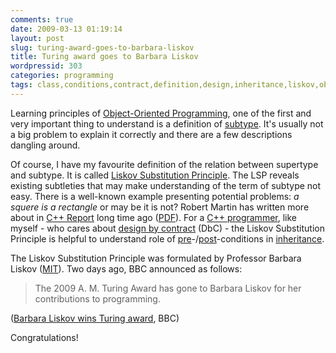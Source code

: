 ```yaml
---
comments: true
date: 2009-03-13 01:19:14
layout: post
slug: turing-award-goes-to-barbara-liskov
title: Turing award goes to Barbara Liskov
wordpressid: 303
categories: programming
tags: class,conditions,contract,definition,design,inheritance,liskov,object,oop,principle,programming,subtype,supertype,type
---
```


Learning principles of [Object-Oriented Programming](http://en.wikipedia.org/wiki/Object-oriented_programming), one of the first and very important thing to understand is a definition of [subtype](http://en.wikipedia.org/wiki/Subtype). It's usually not a big problem to explain it correctly and there are a few descriptions dangling around.





Of course, I have my favourite definition of the relation between supertype and subtype. It is called [Liskov Substitution Principle](http://en.wikipedia.org/wiki/Liskov_substitution_principle). The LSP reveals existing subtleties that may make understanding of the term of subtype not easy. There is a well-known example presenting potential problems: _a squere is a rectangle_ or may be it is not? Robert Martin has written more about in [C++ Report](http://www.adtmag.com/joop/index.aspx) long time ago ([PDF](http://www.objectmentor.com/resources/articles/lsp.pdf)). For a [C++ programmer](http://www.research.att.com/~bs/C++.html), like myself - who cares about [design by contract](http://en.wikipedia.org/wiki/Design_by_contract) (DbC) - the Liskov Substitution Principle is helpful to understand role of [pre](http://en.wikipedia.org/wiki/Precondition)-/[post](http://http://en.wikipedia.org/wiki/Postcondition)-conditions in [inheritance](http://en.wikipedia.org/wiki/Inheritance_(computer_science)).





The Liskov Substitution Principle was formulated by Professor Barbara Liskov ([MIT](http://www.mit.edu/)). Two days ago, BBC announced as follows:





> The 2009 A. M. Turing Award has gone to Barbara Liskov for her contributions to programming.




([Barbara Liskov wins Turing award](http://news.bbc.co.uk/1/hi/technology/7937010.stm), BBC)





Congratulations!
